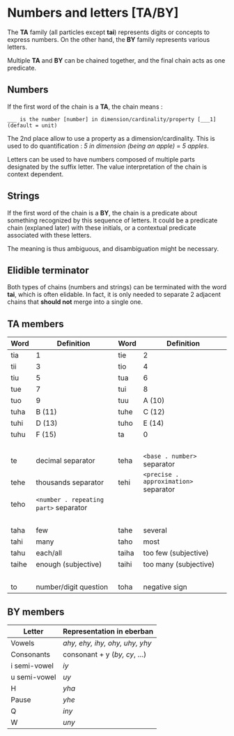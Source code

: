# Numbers and letters [TA/BY]

The **TA** family (all particles except **tai**) represents digits or
concepts to express numbers. On the other hand, the **BY** family represents
various letters.

Multiple **TA** and **BY** can be chained together, and the final chain
acts as one predicate.

## Numbers

If the first word of the chain is a **TA**, the chain means :

```eng
___ is the number [number] in dimension/cardinality/property [___1] (default = unit)
```

The 2nd place allow to use a property as a dimension/cardinality. This is used
to do quantification : *5 in dimension (being an apple)* = *5 apples*.

Letters can be used to have numbers composed of multiple parts designated by the
suffix letter. The value interpretation of the chain is context dependent.

## Strings

If the first word of the chain is a **BY**, the chain is a predicate about
something recognized by this sequence of letters. It could be a predicate chain (explaned later)
with these initials, or a contextual predicate associated with these letters.

The meaning is thus ambiguous, and disambiguation might be necessary.

## Elidible terminator

Both types of chains (numbers and strings) can be terminated with the word **tai**, which is often elidable.
In fact, it is only needed to separate 2 adjacent chains that **should not** merge into a single one.

## TA members

| Word  | Definition                            | Word  | Definition                            |
| ----- | ------------------------------------- | ----- | ------------------------------------- |
| tia   | 1                                     | tie   | 2                                     |
| tii   | 3                                     | tio   | 4                                     |
| tiu   | 5                                     | tua   | 6                                     |
| tue   | 7                                     | tui   | 8                                     |
| tuo   | 9                                     | tuu   | A (10)                                |
| tuha  | B (11)                                | tuhe  | C (12)                                |
| tuhi  | D (13)                                | tuho  | E (14)                                |
| tuhu  | F (15)                                | ta    | 0                                     |
|       |                                       |       | &nbsp;                                |
| te    | decimal separator                     | teha  | `<base . number>` separator           |
| tehe  | thousands separator                   | tehi  | `<precise . approximation>` separator |
| teho  | `<number . repeating part>` separator |       |                                       |
|       |                                       |       | &nbsp;                                |
| taha  | few                                   | tahe  | several                               |
| tahi  | many                                  | taho  | most                                  |
| tahu  | each/all                              | taiha | too few (subjective)                  |
| taihe | enough (subjective)                   | taihi | too many (subjective)                 |
|       |                                       |       | &nbsp;                                |
| to    | number/digit question                 | toha  | negative sign                         |

## BY members

| Letter       | Representation in eberban          |
| ------------ | ---------------------------------- |
| Vowels       | *ahy, ehy, ihy, ohy, uhy, yhy*     |
| Consonants   | consonant + y (*by, cy*, &hellip;) |
| i semi-vowel | *iy*                               |
| u semi-vowel | *uy*                               |
| H            | *yha*                              |
| Pause        | *yhe*                              |
| Q            | *iny*                              |
| W            | *uny*                              |
